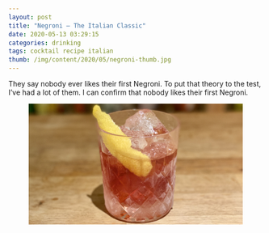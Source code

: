 ```yaml
---
layout: post
title: "Negroni – The Italian Classic"
date: 2020-05-13 03:29:15
categories: drinking
tags: cocktail recipe italian
thumb: /img/content/2020/05/negroni-thumb.jpg
---
```


They say nobody ever likes their first Negroni. To put that theory to the test,
I’ve had a lot of them. I can confirm that nobody likes their first Negroni.

<!--more-->

<figure>
  <img src="/img/content/2020/05/negroni-main.jpg" alt="">
  <figcaption></figcaption>
</figure>
